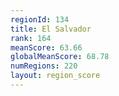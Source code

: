 ```yaml
---
regionId: 134
title: El Salvador
rank: 164
meanScore: 63.66
globalMeanScore: 68.78
numRegions: 220
layout: region_score
---
```

